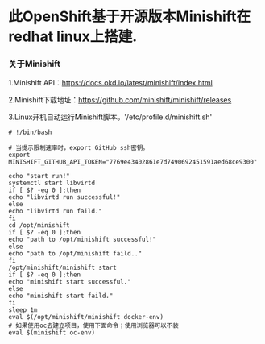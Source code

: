 # 此OpenShift基于开源版本Minishift在redhat linux上搭建.

### 关于Minishift

1.Minishift API：https://docs.okd.io/latest/minishift/index.html

2.Minishift下载地址：https://github.com/minishift/minishift/releases

3.Linux开机自动运行Minishift脚本。'/etc/profile.d/minishift.sh'
```
# !/bin/bash

# 当提示限制速率时，export GitHub ssh密钥。
export MINISHIFT_GITHUB_API_TOKEN="7769e43402861e7d7490692451591aed68ce9300"

echo "start run!"
systemctl start libvirtd
if [ $? -eq 0 ];then
echo "libvirtd run successful!"
else
echo "libvirtd run faild."
fi
cd /opt/minishift
if [ $? -eq 0 ];then
echo "path to /opt/minishift successful!"
else
echo "path to /opt/minishift faild.."
fi
/opt/minishift/minishift start
if [ $? -eq 0 ];then
echo "minishift start successful."
else
echo "minishift start faild."
fi
sleep 1m
eval $(/opt/minishift/minishift docker-env) 
# 如果使用oc去建立项目，使用下面命令；使用浏览器可以不装
eval $(minishift oc-env)
```
